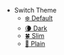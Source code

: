 - Switch Theme
    - <a href="#" data-link-title="Simple">:snowflake: Default</a>
    - <a href="#" data-link-title="Simple Dark">:waning_crescent_moon: Dark</a>
    - <a href="#" data-link-title="Vue">:four_leaf_clover: Slim</a>
    - <a href="#" data-link-title="Plain">:newspaper: Plain</a>